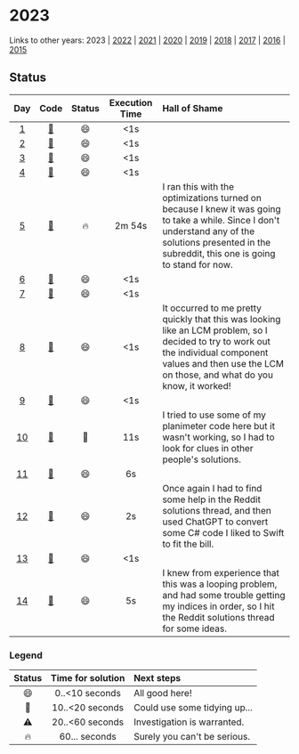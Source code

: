 # 2023

Links to other years: 
2023 | 
[2022](https://github.com/Wave39/AdventOfCode/blob/master/AdventOfCode/Puzzles/2022/README.md) |
[2021](https://github.com/Wave39/AdventOfCode/blob/master/AdventOfCode/Puzzles/2021/README.md) |
[2020](https://github.com/Wave39/AdventOfCode/blob/master/AdventOfCode/Puzzles/2020/README.md) |
[2019](https://github.com/Wave39/AdventOfCode/blob/master/AdventOfCode/Puzzles/2019/README.md) |
[2018](https://github.com/Wave39/AdventOfCode/blob/master/AdventOfCode/Puzzles/2018/README.md) |
[2017](https://github.com/Wave39/AdventOfCode/blob/master/AdventOfCode/Puzzles/2017/README.md) |
[2016](https://github.com/Wave39/AdventOfCode/blob/master/AdventOfCode/Puzzles/2016/README.md) |
[2015](https://github.com/Wave39/AdventOfCode/blob/master/AdventOfCode/Puzzles/2015/README.md)

## Status

| Day | Code | Status | Execution Time | Hall of Shame |
| :---: | :---: | :---: | :---: | :--- |
| [1](https://adventofcode.com/2023/day/1) | [:book:](https://github.com/Wave39/AdventOfCode/blob/master/AdventOfCode/Puzzles/2023/Puzzle_2023_01.swift) | :smile: | <1s |
| [2](https://adventofcode.com/2023/day/2) | [:book:](https://github.com/Wave39/AdventOfCode/blob/master/AdventOfCode/Puzzles/2023/Puzzle_2023_02.swift) | :smile: | <1s |
| [3](https://adventofcode.com/2023/day/3) | [:book:](https://github.com/Wave39/AdventOfCode/blob/master/AdventOfCode/Puzzles/2023/Puzzle_2023_03.swift) | :smile: | <1s |
| [4](https://adventofcode.com/2023/day/4) | [:book:](https://github.com/Wave39/AdventOfCode/blob/master/AdventOfCode/Puzzles/2023/Puzzle_2023_04.swift) | :smile: | <1s |
| [5](https://adventofcode.com/2023/day/5) | [:book:](https://github.com/Wave39/AdventOfCode/blob/master/AdventOfCode/Puzzles/2023/Puzzle_2023_05.swift) | :fire: | 2m 54s | I ran this with the optimizations turned on because I knew it was going to take a while. Since I don't understand any of the solutions presented in the subreddit, this one is going to stand for now. |
| [6](https://adventofcode.com/2023/day/6) | [:book:](https://github.com/Wave39/AdventOfCode/blob/master/AdventOfCode/Puzzles/2023/Puzzle_2023_06.swift) | :smile: | <1s |
| [7](https://adventofcode.com/2023/day/7) | [:book:](https://github.com/Wave39/AdventOfCode/blob/master/AdventOfCode/Puzzles/2023/Puzzle_2023_07.swift) | :smile: | <1s |
| [8](https://adventofcode.com/2023/day/8) | [:book:](https://github.com/Wave39/AdventOfCode/blob/master/AdventOfCode/Puzzles/2023/Puzzle_2023_08.swift) | :smile: | <1s | It occurred to me pretty quickly that this was looking like an LCM problem, so I decided to try to work out the individual component values and then use the LCM on those, and what do you know, it worked! |
| [9](https://adventofcode.com/2023/day/9) | [:book:](https://github.com/Wave39/AdventOfCode/blob/master/AdventOfCode/Puzzles/2023/Puzzle_2023_09.swift) | :smile: | <1s |
| [10](https://adventofcode.com/2023/day/10) | [:book:](https://github.com/Wave39/AdventOfCode/blob/master/AdventOfCode/Puzzles/2023/Puzzle_2023_10.swift) | :eyes: | 11s | I tried to use some of my planimeter code here but it wasn't working, so I had to look for clues in other people's solutions. |
| [11](https://adventofcode.com/2023/day/11) | [:book:](https://github.com/Wave39/AdventOfCode/blob/master/AdventOfCode/Puzzles/2023/Puzzle_2023_11.swift) | :smile: | 6s |
| [12](https://adventofcode.com/2023/day/12) | [:book:](https://github.com/Wave39/AdventOfCode/blob/master/AdventOfCode/Puzzles/2023/Puzzle_2023_12.swift) | :smile: | 2s | Once again I had to find some help in the Reddit solutions thread, and then used ChatGPT to convert some C# code I liked to Swift to fit the bill. |
| [13](https://adventofcode.com/2023/day/13) | [:book:](https://github.com/Wave39/AdventOfCode/blob/master/AdventOfCode/Puzzles/2023/Puzzle_2023_13.swift) | :smile: | <1s |
| [14](https://adventofcode.com/2023/day/14) | [:book:](https://github.com/Wave39/AdventOfCode/blob/master/AdventOfCode/Puzzles/2023/Puzzle_2023_14.swift) | :smile: | 5s | I knew from experience that this was a looping problem, and had some trouble getting my indices in order, so I hit the Reddit solutions thread for some ideas. |

### Legend

| Status | Time for solution | Next steps |
| :---: | :---: | :--- |
| :smile: | 0..<10 seconds | All good here! |
| :eyes: | 10..<20 seconds | Could use some tidying up... |
| :warning: | 20..<60 seconds | Investigation is warranted. |
| :fire: | 60... seconds | Surely you can't be serious. |

